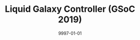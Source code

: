 ---
title: "Liquid Galaxy Controller (GSoC 2019)"
collection: publications
excerpt: 'Redesigned Liquid Galaxy Controller flutter application based on Material Design guidelines. Implemented communication based on Open Sound Control (OSC) protocol. Enhanced usability by developing element creation and direct sharing add-ons.'
date: 9997-01-01
venue: '[[Code & Documentation](https://summerofcode.withgoogle.com/archive/2019/projects/5157825855094784)]'
supervisor: 'Supervised by: Liquid Galaxy mentors'
---